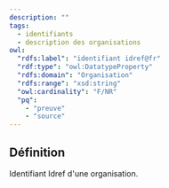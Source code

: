 ```yaml
---
description: ""
tags:
  - identifiants
  - description des organisations
owl: 
  "rdfs:label": "identifiant idref@fr"
  "rdf:type": "owl:DatatypeProperty"
  "rdfs:domain": "Organisation"
  "rdfs:range": "xsd:string"
  "owl:cardinality": "F/NR"
  "pq":
    - "preuve"
    - "source"
---
```


<OntologyTable frontMatter={frontMatter}/>

## Définition

Identifiant Idref d'une organisation.
